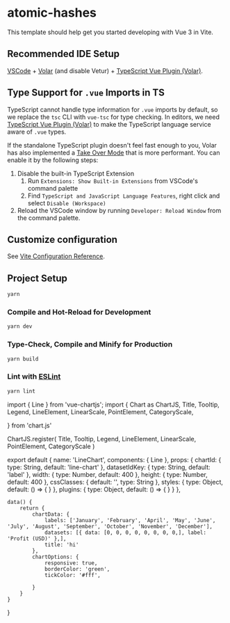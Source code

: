 # atomic-hashes

This template should help get you started developing with Vue 3 in Vite.

## Recommended IDE Setup

[VSCode](https://code.visualstudio.com/) + [Volar](https://marketplace.visualstudio.com/items?itemName=johnsoncodehk.volar) (and disable Vetur) + [TypeScript Vue Plugin (Volar)](https://marketplace.visualstudio.com/items?itemName=johnsoncodehk.vscode-typescript-vue-plugin).

## Type Support for `.vue` Imports in TS

TypeScript cannot handle type information for `.vue` imports by default, so we replace the `tsc` CLI with `vue-tsc` for type checking. In editors, we need [TypeScript Vue Plugin (Volar)](https://marketplace.visualstudio.com/items?itemName=johnsoncodehk.vscode-typescript-vue-plugin) to make the TypeScript language service aware of `.vue` types.

If the standalone TypeScript plugin doesn't feel fast enough to you, Volar has also implemented a [Take Over Mode](https://github.com/johnsoncodehk/volar/discussions/471#discussioncomment-1361669) that is more performant. You can enable it by the following steps:

1. Disable the built-in TypeScript Extension
    1) Run `Extensions: Show Built-in Extensions` from VSCode's command palette
    2) Find `TypeScript and JavaScript Language Features`, right click and select `Disable (Workspace)`
2. Reload the VSCode window by running `Developer: Reload Window` from the command palette.

## Customize configuration

See [Vite Configuration Reference](https://vitejs.dev/config/).

## Project Setup

```sh
yarn
```

### Compile and Hot-Reload for Development

```sh
yarn dev
```

### Type-Check, Compile and Minify for Production

```sh
yarn build
```

### Lint with [ESLint](https://eslint.org/)

```sh
yarn lint
```


import { Line } from 'vue-chartjs';
import {
    Chart as ChartJS,
    Title,
    Tooltip,
    Legend,
    LineElement,
    LinearScale,
    PointElement,
    CategoryScale,

} from 'chart.js'

ChartJS.register(
    Title,
    Tooltip,
    Legend,
    LineElement,
    LinearScale,
    PointElement,
    CategoryScale
)


export default {
    name: 'LineChart',
    components: { Line },
    props: {
        chartId: {
            type: String,
            default: 'line-chart'
        },
        datasetIdKey: {
            type: String,
            default: 'label'
        },
        width: {
            type: Number,
            default: 400
        },
        height: {
            type: Number,
            default: 400
        },
        cssClasses: {
            default: '',
            type: String
        },
        styles: {
            type: Object,
            default: () => { }
        },
        plugins: {
            type: Object,
            default: () => { }
        }
    },

    data() {
        return {
            chartData: {
                labels: ['January', 'February', 'April', 'May', 'June', 'July', 'August', 'September', 'October', 'November', 'December'],
                datasets: [{ data: [0, 0, 0, 0, 0, 0, 0, 0,], label: 'Profit (USD)' },],
                title: 'hi'
            },
            chartOptions: {
                responsive: true,
                borderColor: 'green',
                tickColor: '#fff',

            }
        }
    }
}